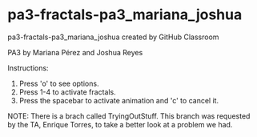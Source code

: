 # pa3-fractals-pa3_mariana_joshua
pa3-fractals-pa3_mariana_joshua created by GitHub Classroom

PA3 by Mariana Pérez and Joshua Reyes

Instructions:
1. Press 'o' to see options.
2. Press 1-4 to activate fractals.
3. Press the spacebar to activate animation and 'c' to cancel it.

NOTE: There is a brach called TryingOutStuff. This branch was requested by the TA, Enrique Torres, to take a better look at a problem we had.
